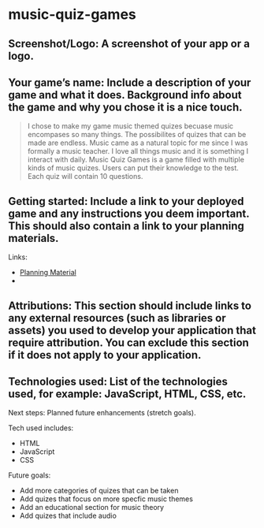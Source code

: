 # music-quiz-games

## **Screenshot/Logo**: A screenshot of your app or a logo.

## **Your game’s name**: Include a description of your game and what it does. Background info about the game and why you chose it is a nice touch.

> I chose to make my game music themed quizes becuase music encompases so many things. The possibilites of quizes that can be made are endless. Music came as a natural topic for me since I was formally a music teacher. I love all things music and it is something I interact with daily. Music Quiz Games is a game filled with multiple kinds of music quizes. Users can put their knowledge to the test. Each quiz will contain 10 questions.

## **Getting started**: Include a link to your deployed game and any instructions you deem important. This should also contain a link to your planning materials.

Links:
- [Planning Material](https://docs.google.com/document/d/11ReMov305tonV5zH8cCv0LEoBBh5YpxjILkXS5Cu-pU/edit?usp=sharing)
- 

## **Attributions**: This section should include links to any external resources (such as libraries or assets) you used to develop your application that require attribution. You can exclude this section if it does not apply to your application.

## **Technologies used**: List of the technologies used, for example: JavaScript, HTML, CSS, etc.
Next steps: Planned future enhancements (stretch goals).

Tech used includes:
- HTML
- JavaScript
- CSS

Future goals:
- Add more categories of quizes that can be taken
- Add quizes that focus on more specfic music themes
- Add an educational section for music theory
- Add quizes that include audio